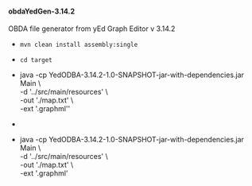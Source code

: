 <h4>obdaYedGen-3.14.2</h5>

 OBDA file generator from yEd Graph Editor v 3.14.2

 - ``` mvn clean install assembly:single ```
 - ``` cd target ```

- java -cp YedODBA-3.14.2-1.0-SNAPSHOT-jar-with-dependencies.jar Main  \  <br />
 -d   '../src/main/resources'                                          \  <br />
 -out './map.txt'                                                      \  <br />
 -ext '.graphml''
- 

 - java -cp YedODBA-3.14.2-1.0-SNAPSHOT-jar-with-dependencies.jar Main  \  <br />
  -d   '../src/main/resources'                                          \  <br />
  -out './map.txt'                                                      \  <br />
  -ext '.graphml'

